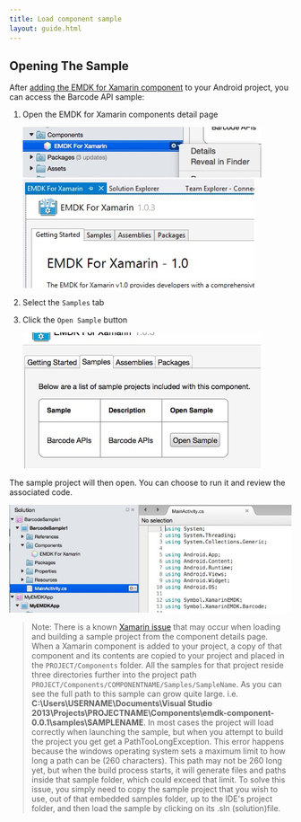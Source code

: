 ```yaml
---
title: Load component sample
layout: guide.html
---
```



## Opening The Sample
After [adding the EMDK for Xamarin component](/emdk-for-xamarin/1-0/guide/component/install) to your Android project, you can access the Barcode API sample:

1. Open the EMDK for Xamarin components detail page

	![img](../../../images/component/details-button.jpg)
	![img](../../../images/component/details.jpg)
2. Select the `Samples` tab
3. Click the `Open Sample` button

	![img](../../../images/component/samples-tab.jpg)

The sample project will then open. You can choose to run it and review the associated code.

![img](../../../images/component/sample-opened.jpg)

> Note: There is a known [Xamarin issue](https://bugzilla.xamarin.com/show_bug.cgi?id=17662) that may occur when loading and building a sample project from the component details page. When a Xamarin component is added to your project, a copy of that component and its contents are copied to your project and placed in the `PROJECT/Components` folder. All the samples for that project reside three directories further into the project path  `PROJECT/Components/COMPONENTNAME/Samples/SampleName`. As you can see the full path to this sample can grow quite large. i.e. **C:\Users\USERNAME\Documents\Visual Studio 2013\Projects\PROJECTNAME\Components\emdk-component-0.0.1\samples\SAMPLENAME**.  In most cases the project will load correctly when launching the sample, but when you attempt to build the project you get get a PathTooLongException. This error happens because the windows operating system sets a maximum limit to how long a path can be (260 characters). This path may not be 260 long yet, but when the build process starts, it will generate files and paths inside that sample folder, which could exceed that limit.  To solve this issue, you simply need to copy the sample project that you wish to use, out of that embedded samples folder, up to the IDE's project folder, and then load the sample by clicking on its .sln (solution)file.

